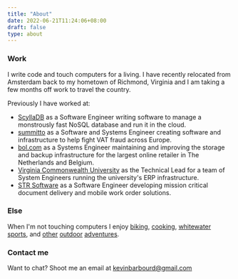 ```yaml
---
title: "About"
date: 2022-06-21T11:24:06+08:00
draft: false
type: about
---
```


### Work

I write code and touch computers for a living. I have recently relocated from Amsterdam back to my hometown of Richmond, Virginia and I am taking a few months off work to travel the country.

Previously I have worked at:
* [ScyllaDB](https://www.scylladb.com) as a Software Engineer writing software to manage a monstrously fast NoSQL database and run it in the cloud.
* [summitto](https://summitto.com) as a Software and Systems Engineer creating software and infrastructure to help fight VAT fraud across Europe.
* [bol.com](https://www.bol.com/) as a Systems Engineer maintaining and improving the storage and backup infrastructure for the largest online retailer in The Netherlands and Belgium.
* [Virginia Commonwealth University](https://www.vcu.edu) as the Technical Lead for a team of System Engineers running the university's ERP infrastructure.
* [STR Software](https://www.strsoftware.com) as a Software Engineer developing mission critical document delivery and mobile work order solutions.


### Else

When I'm not touching computers I enjoy [biking](https://www.instagram.com/p/CAAkaIsF_Ko/), [cooking](https://www.instagram.com/p/CGwmpCfFaDo/), [whitewater sports](https://www.instagram.com/p/BghseaCjq5L/), and [other](https://www.instagram.com/p/B19TCXglrdx/) [outdoor](https://www.instagram.com/p/BlkzQo5n783/) [adventures](https://www.instagram.com/p/ByRNf2LFCLv/).

### Contact me

Want to chat? Shoot me an email at [kevinbarbourd@gmail.com](mailto:kevinbarbourd@gmail.com)